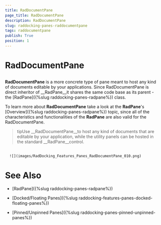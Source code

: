 ```yaml
---
title: RadDocumentPane
page_title: RadDocumentPane
description: RadDocumentPane
slug: raddocking-panes-raddocumentpane
tags: raddocumentpane
publish: True
position: 1
---
```


# RadDocumentPane



## 

__RadDocumentPane__ is a more concrete type of pane meant to host any kind of documents editable by your applications. Since RadDocumentPane is direct inheritor of __RadPane__it shares the same code base as its parent - the [RadPane]({%slug raddocking-panes-radpane%}) class. 

To learn more about __RadDocumentPane__ take a look at the __RadPane__'s [Overview]({%slug raddocking-panes-radpane%}) topic, since all of the characteristics and functionalities of the __RadPane__ are also valid for the RadDocumentPane.

>tipUse __RadDocumentPane__to host any kind of documents that are editable by your application, while the utility panels can be hosted in the standard __RadPane__control.




         
      ![](images/RadDocking_Features_Panes_RadDocumentPane_010.png)

# See Also

 * [RadPane]({%slug raddocking-panes-radpane%})

 * [Docked/Floating Panes]({%slug raddocking-features-panes-docked-floating-panes%})

 * [Pinned/Unpinned Panes]({%slug raddocking-panes-pinned-unpinned-panes%})
